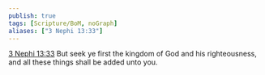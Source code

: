 ```yaml
---
publish: true
tags: [Scripture/BoM, noGraph]
aliases: ["3 Nephi 13:33"]
---
```

[3 Nephi 13:33](https://churchofjesuschrist.org/study/scriptures/bofm/3-ne/13?lang=eng&id=p33#p33) But seek ye first the kingdom of God and his righteousness, and all these things shall be added unto you.
